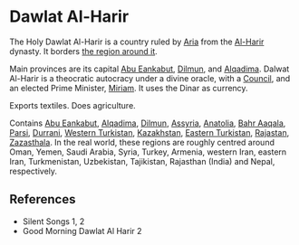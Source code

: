 # Dawlat Al-Harir
The Holy Dawlat Al-Harir is a country ruled by [Aria](Person/Aria.md) from the [Al-Harir](Person/Groups/Al-Harir.md) dynasty.
It borders [the region around it](Location/Outside%20of%20Dalwat%20Al-Harir.md).

Main provinces are its capital [Abu Eankabut](Location/Regions/Abu%20Eankabut.md), [Dilmun](Location/Regions/Dilmun.md), and [Alqadima](Location/Regions/Alqadima.md).
Dalwat Al-Harir is a theocratic autocracy under a divine oracle, with a [Council](Person/Groups/Council.md), and an elected Prime Minister, [Miriam](Person/Miriam.md). It uses the Dinar as currency.

Exports textiles. Does agriculture.

Contains [Abu Eankabut](Location/Regions/Abu%20Eankabut.md), [Alqadima](Location/Regions/Alqadima.md), [Dilmun](Location/Regions/Dilmun.md), [Assyria](Location/Regions/Assyria.md), [Anatolia](Location/Regions/Anatolia.md), [Bahr Aaqala](Location/Regions/Bahr%20Aaqala.md), [Parsi](Location/Regions/Parsi.md), [Durrani](Location/Regions/Durrani.md), [Western Turkistan](Location/Regions/Western%20Turkistan.md), [Kazakhstan](Location/Regions/Kazakhstan.md), [Eastern Turkistan](Location/Regions/Eastern%20Turkistan.md), [Rajastan](Location/Regions/Rajastan.md), [Zazasthala](Location/Regions/Zazasthala.md).
In the real world, these regions are roughly centred around Oman, Yemen, Saudi Arabia, Syria, Turkey, Armenia, western Iran, eastern Iran, Turkmenistan, Uzbekistan, Tajikistan, Rajasthan (India) and Nepal, respectively.

## References
- Silent Songs 1, 2
- Good Morning Dawlat Al Harir 2
